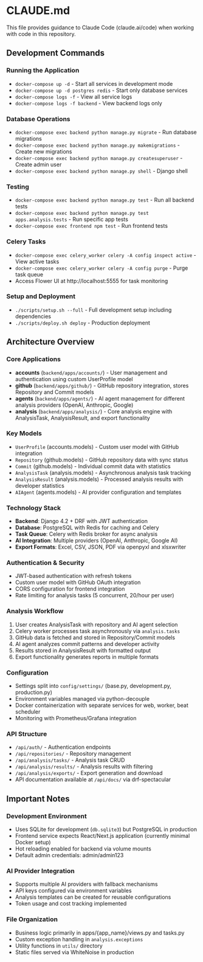 # CLAUDE.md

This file provides guidance to Claude Code (claude.ai/code) when working with code in this repository.

## Development Commands

### Running the Application
- `docker-compose up -d` - Start all services in development mode
- `docker-compose up -d postgres redis` - Start only database services
- `docker-compose logs -f` - View all service logs
- `docker-compose logs -f backend` - View backend logs only

### Database Operations
- `docker-compose exec backend python manage.py migrate` - Run database migrations
- `docker-compose exec backend python manage.py makemigrations` - Create new migrations
- `docker-compose exec backend python manage.py createsuperuser` - Create admin user
- `docker-compose exec backend python manage.py shell` - Django shell

### Testing
- `docker-compose exec backend python manage.py test` - Run all backend tests
- `docker-compose exec backend python manage.py test apps.analysis.tests` - Run specific app tests
- `docker-compose exec frontend npm test` - Run frontend tests

### Celery Tasks
- `docker-compose exec celery_worker celery -A config inspect active` - View active tasks
- `docker-compose exec celery_worker celery -A config purge` - Purge task queue
- Access Flower UI at http://localhost:5555 for task monitoring

### Setup and Deployment
- `./scripts/setup.sh --full` - Full development setup including dependencies
- `./scripts/deploy.sh deploy` - Production deployment

## Architecture Overview

### Core Applications
- **accounts** (`backend/apps/accounts/`) - User management and authentication using custom UserProfile model
- **github** (`backend/apps/github/`) - GitHub repository integration, stores Repository and Commit models
- **agents** (`backend/apps/agents/`) - AI agent management for different analysis providers (OpenAI, Anthropic, Google)
- **analysis** (`backend/apps/analysis/`) - Core analysis engine with AnalysisTask, AnalysisResult, and export functionality

### Key Models
- `UserProfile` (accounts.models) - Custom user model with GitHub integration
- `Repository` (github.models) - GitHub repository data with sync status
- `Commit` (github.models) - Individual commit data with statistics
- `AnalysisTask` (analysis.models) - Asynchronous analysis task tracking
- `AnalysisResult` (analysis.models) - Processed analysis results with developer statistics
- `AIAgent` (agents.models) - AI provider configuration and templates

### Technology Stack
- **Backend**: Django 4.2 + DRF with JWT authentication
- **Database**: PostgreSQL with Redis for caching and Celery
- **Task Queue**: Celery with Redis broker for async analysis
- **AI Integration**: Multiple providers (OpenAI, Anthropic, Google AI)
- **Export Formats**: Excel, CSV, JSON, PDF via openpyxl and xlsxwriter

### Authentication & Security
- JWT-based authentication with refresh tokens
- Custom user model with GitHub OAuth integration
- CORS configuration for frontend integration
- Rate limiting for analysis tasks (5 concurrent, 20/hour per user)

### Analysis Workflow
1. User creates AnalysisTask with repository and AI agent selection
2. Celery worker processes task asynchronously via `analysis.tasks`
3. GitHub data is fetched and stored in Repository/Commit models
4. AI agent analyzes commit patterns and developer activity
5. Results stored in AnalysisResult with formatted output
6. Export functionality generates reports in multiple formats

### Configuration
- Settings split into `config/settings/` (base.py, development.py, production.py)
- Environment variables managed via python-decouple
- Docker containerization with separate services for web, worker, beat scheduler
- Monitoring with Prometheus/Grafana integration

### API Structure
- `/api/auth/` - Authentication endpoints
- `/api/repositories/` - Repository management
- `/api/analysis/tasks/` - Analysis task CRUD
- `/api/analysis/results/` - Analysis results with filtering
- `/api/analysis/exports/` - Export generation and download
- API documentation available at `/api/docs/` via drf-spectacular

## Important Notes

### Development Environment
- Uses SQLite for development (`db.sqlite3`) but PostgreSQL in production
- Frontend service expects React/Next.js application (currently minimal Docker setup)
- Hot reloading enabled for backend via volume mounts
- Default admin credentials: admin/admin123

### AI Provider Integration
- Supports multiple AI providers with fallback mechanisms
- API keys configured via environment variables
- Analysis templates can be created for reusable configurations
- Token usage and cost tracking implemented

### File Organization
- Business logic primarily in apps/{app_name}/views.py and tasks.py
- Custom exception handling in `analysis.exceptions`
- Utility functions in `utils/` directory
- Static files served via WhiteNoise in production